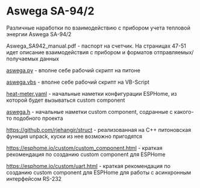 # Aswega SA-94/2

Различные наработки по взаимодействию с прибором учета тепловой энергии Aswega SA-94/2

Aswega_SA942_manual.pdf - паспорт на счетчик. На страницах 47-51 идет описание взаимодействия с прибором и форматов отправляемых/получаемых данных

[aswega.py](aswega.py) - вполне себе рабочий скрипт на питоне

[aswega.vbs](aswega.vbs) - вполне себе рабочий скрипт на VB-Script

[heat-meter.yaml](aswega.vbs) - начальные наметки конфигурации ESPHome, из которой будет вызываться custom component

[aswega.h](aswega.h) - начальные наметки custom component, содранные с какого-то подобного проекта

https://github.com/rjehangir/struct - реализованная на C++ питоновская функция unpack, куски из нее возможно пригодятся

https://esphome.io/custom/custom_component.html - краткая рекомендация по созданию custom component для ESPHome

https://esphome.io/custom/uart.html - краткая рекомендация по созданию custom component для ESPHome для работы с асинхронным интерфейсом RS-232
